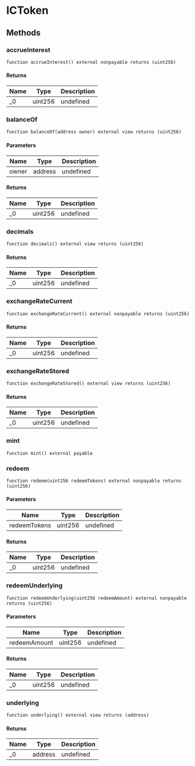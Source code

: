# ICToken









## Methods

### accrueInterest

```solidity
function accrueInterest() external nonpayable returns (uint256)
```






#### Returns

| Name | Type | Description |
|---|---|---|
| _0 | uint256 | undefined |

### balanceOf

```solidity
function balanceOf(address owner) external view returns (uint256)
```





#### Parameters

| Name | Type | Description |
|---|---|---|
| owner | address | undefined |

#### Returns

| Name | Type | Description |
|---|---|---|
| _0 | uint256 | undefined |

### decimals

```solidity
function decimals() external view returns (uint256)
```






#### Returns

| Name | Type | Description |
|---|---|---|
| _0 | uint256 | undefined |

### exchangeRateCurrent

```solidity
function exchangeRateCurrent() external nonpayable returns (uint256)
```






#### Returns

| Name | Type | Description |
|---|---|---|
| _0 | uint256 | undefined |

### exchangeRateStored

```solidity
function exchangeRateStored() external view returns (uint256)
```






#### Returns

| Name | Type | Description |
|---|---|---|
| _0 | uint256 | undefined |

### mint

```solidity
function mint() external payable
```






### redeem

```solidity
function redeem(uint256 redeemTokens) external nonpayable returns (uint256)
```





#### Parameters

| Name | Type | Description |
|---|---|---|
| redeemTokens | uint256 | undefined |

#### Returns

| Name | Type | Description |
|---|---|---|
| _0 | uint256 | undefined |

### redeemUnderlying

```solidity
function redeemUnderlying(uint256 redeemAmount) external nonpayable returns (uint256)
```





#### Parameters

| Name | Type | Description |
|---|---|---|
| redeemAmount | uint256 | undefined |

#### Returns

| Name | Type | Description |
|---|---|---|
| _0 | uint256 | undefined |

### underlying

```solidity
function underlying() external view returns (address)
```






#### Returns

| Name | Type | Description |
|---|---|---|
| _0 | address | undefined |




